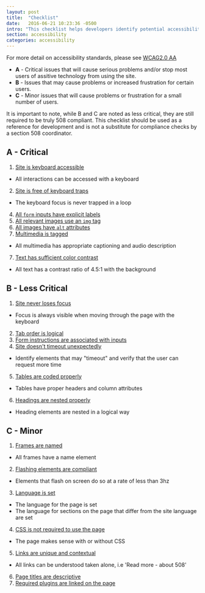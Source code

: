 ```yaml
---
layout: post
title:  "Checklist"
date:   2016-06-21 10:23:36 -0500
intro: "This checklist helps developers identify potential accessibility issues affecting their websites or applications. It's broken down into three sections of decreasing importance: <strong>A</strong>, <strong>B</strong> and <strong>C</strong>. Please check and address these issues in the order in which they appear."
section: accessibility
categories: accessibility
---
```


For more detail on accessibility standards, please see [WCAG2.0 AA](https://www.w3.org/TR/WCAG20/)

 * **A** - Critical issues that will cause serious problems and/or stop most users of assitive technology from using the site.
 * **B** - Issues that may cause problems or increased frustration for certain users.
 * **C** - Minor issues that will cause problems or frustration for a small number of users.

It is important to note, while B and C are noted as less critical, they are still required to be truly 508 compliant. This checklist should be used as a reference for development and is not a substitute for compliance checks by a section 508 coordinator.

##  A - Critical

1. [Site is keyboard accessible](keyboard.html)
 * All interactions can be accessed with a keyboard
2. [Site is free of keyboard traps](keyboard.html)
 * The keyboard focus is never trapped in a loop
4. [All `form` inputs have explicit labels](forms.html)
6. [All relevant images use an `img` tag](images.html)
5. [All images have `alt` attributes](images.html)
6. [Multimedia is tagged](multimedia.html)
 * All multimedia has appropriate captioning and audio description
7. [Text has sufficient color contrast](color.html)
 * All text has a contrast ratio of 4.5:1 with the background

## B - Less Critical

1. [Site never loses focus](keyboard.html)
 * Focus is always visible when moving through the page with the keyboard
2. [Tab order is logical](keyboard.html)
3. [Form instructions are associated with inputs](forms.html)
4. [Site doesn't timeout unexpectedly](timeouts.html)
 * Identify elements that may "timeout" and verify that the user can request more time
5. [Tables are coded properly](tables.html)
 * Tables have proper headers and column attributes
6. [Headings are nested properly](headings.html)
 * Heading elements are nested in a logical way

## C - Minor
1. [Frames are named](frames.html)
 * All frames have a name element
2. [Flashing elements are compliant](flashing.html)
 * Elements that flash on screen do so at a rate of less than 3hz
3. [Language is set](properties.html)
 * The language for the page is set
 * The language for sections on the page that differ from the site language are set
4. [CSS is not required to use the page](css.html)
 * The page makes sense with or without CSS
5. [Links are unique and contextual](links.html)
 * All links can be understood taken alone, i.e 'Read more - about 508'
6. [Page titles are descriptive](pagetitles.html)
7. [Required plugins are linked on the page](plugins.html)
